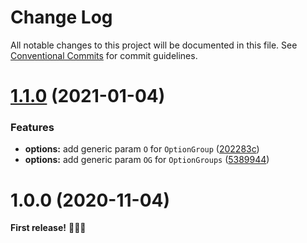# Change Log

All notable changes to this project will be documented in this file.
See [Conventional Commits](https://conventionalcommits.org) for commit guidelines.

# [1.1.0](https://github.com/uStudioTeam/ts4ocds/compare/1.0.0...1.1.0) (2021-01-04)


### Features

* **options:** add generic param `O` for `OptionGroup` ([202283c](https://github.com/uStudioTeam/ts4ocds/commit/202283cbd3589528782478618947a2519f18ea0d))
* **options:** add generic param `OG` for `OptionGroups` ([5389944](https://github.com/uStudioTeam/ts4ocds/commit/5389944523280a650c37ac984ee3aea19a8f5d2d))





# 1.0.0 (2020-11-04)


**First release!** 🥳🔥🎉

